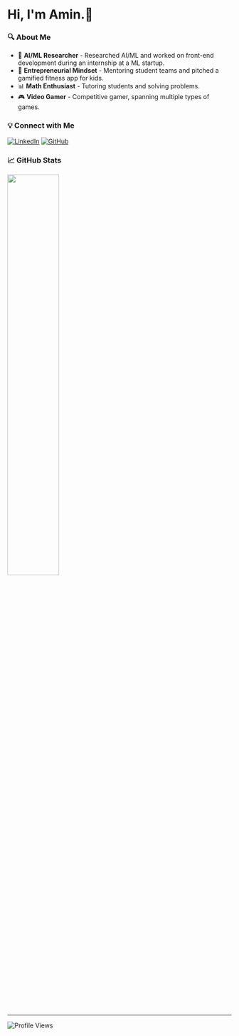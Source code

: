 <h1>Hi, I'm Amin.👋</h1>

### 🔍 About Me
- 🤖 **AI/ML Researcher** - Researched AI/ML and worked on front-end development during an internship at a ML startup.
- 🚀 **Entrepreneurial Mindset** - Mentoring student teams and pitched a gamified fitness app for kids.
- 📊 **Math Enthusiast** - Tutoring students and solving problems.
- 🎮 **Video Gamer** - Competitive gamer, spanning multiple types of games.

### 💡 Connect with Me
[![LinkedIn](https://img.shields.io/badge/LinkedIn-Connect-blue?style=for-the-badge&logo=linkedin)](https://linkedin.com/in/amin-raz)
[![GitHub](https://img.shields.io/badge/GitHub-Follow-black?style=for-the-badge&logo=github)](https://github.com/amin-raz)

### 📈 GitHub Stats
<p align="left">
  <img width="48%" src="https://github-readme-stats.vercel.app/api/top-langs/?username=amin-raz&theme=radical" />
</p>

---
![Profile Views](https://komarev.com/ghpvc/?username=amin-raz&color=blueviolet)
